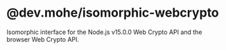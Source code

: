 <!-- SPDX-License-Identifier: Unlicense -->

# @dev.mohe/isomorphic-webcrypto

Isomorphic interface for the Node.js v15.0.0 Web Crypto API and the browser Web Crypto API.

